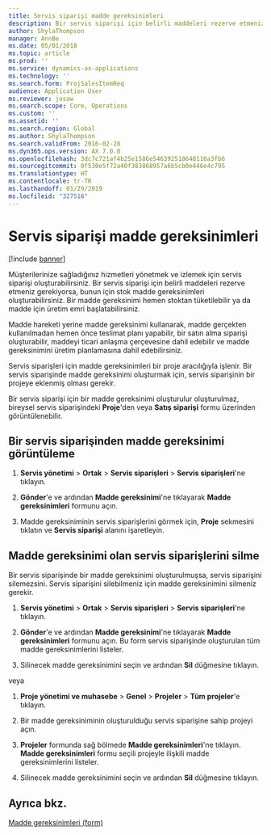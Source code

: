 ```yaml
---
title: Servis siparişi madde gereksinimleri
description: Bir servis siparişi için belirli maddeleri rezerve etmeniz gerekiyorsa, bunun için stok madde gereksinimleri oluşturabilirsiniz.
author: ShylaThompson
manager: AnnBe
ms.date: 05/01/2018
ms.topic: article
ms.prod: ''
ms.service: dynamics-ax-applications
ms.technology: ''
ms.search.form: ProjSalesItemReq
audience: Application User
ms.reviewer: josaw
ms.search.scope: Core, Operations
ms.custom: ''
ms.assetid: ''
ms.search.region: Global
ms.author: ShylaThompson
ms.search.validFrom: 2016-02-28
ms.dyn365.ops.version: AX 7.0.0
ms.openlocfilehash: 3dc7c721af4b25e1586e546392518648110a3fb6
ms.sourcegitcommit: 0f530e5f72a40f383868957a6b5cb0e446e4c795
ms.translationtype: HT
ms.contentlocale: tr-TR
ms.lasthandoff: 01/29/2019
ms.locfileid: "327516"
---
```

# <a name="service-order-item-requirements"></a>Servis siparişi madde gereksinimleri   

[!include [banner](../includes/banner.md)]


Müşterilerinize sağladığınız hizmetleri yönetmek ve izlemek için servis siparişi oluşturabilirsiniz. Bir servis siparişi için belirli maddeleri rezerve etmeniz gerekiyorsa, bunun için stok madde gereksinimleri oluşturabilirsiniz. Bir madde gereksinimi hemen stoktan tüketilebilir ya da madde için üretim emri başlatabilirsiniz.

Madde hareketi yerine madde gereksinimi kullanarak, madde gerçekten kullanılmadan hemen önce teslimat planı yapabilir, bir satın alma siparişi oluşturabilir, maddeyi ticari anlaşma çerçevesine dahil edebilir ve madde gereksinimini üretim planlamasına dahil edebilirsiniz.

Servis siparişleri için madde gereksinimleri bir proje aracılığıyla işlenir. Bir servis siparişinde madde gereksinimi oluşturmak için, servis siparişinin bir projeye eklenmiş olması gerekir.

Bir servis siparişi için bir madde gereksinimi oluşturulur oluşturulmaz, bireysel servis siparişindeki **Proje**'den veya **Satış siparişi** formu üzerinden görüntülenebilir.

## <a name="view-an-item-requirement-from-a-service-order"></a>Bir servis siparişinden madde gereksinimi görüntüleme

1.  **Servis yönetimi** \> **Ortak** \> **Servis siparişleri** \> **Servis siparişleri**'ne tıklayın.

2.  **Gönder**'e ve ardından **Madde gereksinimi**'ne tıklayarak **Madde gereksinimleri** formunu açın.

3.  Madde gereksiniminin servis siparişlerini görmek için, **Proje** sekmesini tıklatın ve **Servis siparişi** alanını işaretleyin.

## <a name="delete-service-orders-with-item-requirements"></a>Madde gereksinimi olan servis siparişlerini silme

Bir servis siparişinde bir madde gereksinimi oluşturulmuşsa, servis siparişini silemezsini. Servis siparişini silebilmeniz için madde gereksinimini silmeniz gerekir.

1.  **Servis yönetimi** \> **Ortak** \> **Servis siparişleri** \> **Servis siparişleri**'ne tıklayın.

2.  **Gönder**'e ve ardından **Madde gereksinimi**'ne tıklayarak **Madde gereksinimleri** formunu açın. Bu form servis siparişinde oluşturulan tüm madde gereksinimlerini listeler.

3.  Silinecek madde gereksinimini seçin ve ardından **Sil** düğmesine tıklayın.

veya

1.  **Proje yönetimi ve muhasebe** \> **Genel** \> **Projeler** \> **Tüm projeler**'e tıklayın.

2.  Bir madde gereksiniminin oluşturulduğu servis siparişine sahip projeyi açın.

3.  **Projeler** formunda sağ bölmede **Madde gereksinimleri**'ne tıklayın. **Madde gereksinimleri** formu seçili projeyle ilişkili madde gereksinimlerini listeler.

4.  Silinecek madde gereksinimini seçin ve ardından **Sil** düğmesine tıklayın.

## <a name="see-also"></a>Ayrıca bkz.

[Madde gereksinimleri (form)](https://technet.microsoft.com/en-us/library/aa552021\(v=ax.60\))

